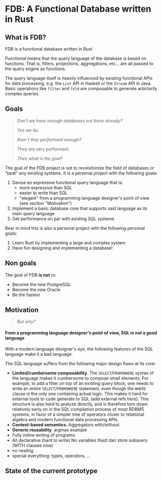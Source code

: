 # FDB: A Functional Database written in Rust

## What is FDB?

FDB is  a functional database written in Rust.

_Functional_ means that the query language of the database is based on functions.
That is, filters, projections, aggregations, etc... are all passed to the query engine as functions.

The query language itself is heavily influenced by existing functional APIs for data processing, e.g. the `List` API in Haskell or the `Stream` API in Java.
Basic operations like `filter` and `fold` are composable to generate arbirtarily complex queries.

## Goals

>_Don't we have enough databases out there already?_
>
>Yes we do.
>
>_Aren't they performant enough?_
>
>They are very performant.
>
>_Then what is the goal?_

The goal of the FDB project is not to revolutionize the field of databases or "beat" any existing systems.
It is a personal project with the following goals:

1. Devise an expressive functional query language that is:
    - more expressive than SQL
    - easier to write than SQL
    - "elegant" from a programming language designer's point of view (see section "Motivation")
2. Implement a basic database core that supports said language as its main query language
3. Get performance on par with existing SQL systems

Bear in mind this is also a personal project with the following personal goals:

1. Learn Rust by implementing a large and complex system
2. Have fun designing and implementing a database!

## Non goals

The goal of FDB **is not** to:

- Become the new PostgreSQL
- Become the new Oracle
- Be the fastest

## Motivation

> _But why?_

#### From a programming language designer's point of view, SQL is not a good language

With a modern language designer's eye, the following features of the SQL language make it a bad language:

The SQL language suffers from the following major design flaws at its core:

- **Limited/cumbersome composability**.
The `SELECT`/`FROM`/`WHERE` syntax of the language makes it cumbersome to compose small elements.
For example, to add a filter on top of an existing query block, one needs to write an entire `SELECT`/`FROM`/`WHERE` statement, even though the `WHERE` clause is the only one containing actual logic.
This makes it hard for external tools to code generate to SQL (add external refs here).
This structure is also hard to analyze directly, and is therefore torn down relatively early on in the SQL compilation process of most RDBMS systems, in favor of a simpler tree of operators closer to relational algebra and modern functional data processing APIs.
- **Context-based semantics.**
Aggregators with/without 
- **Generic reusability**. 
argmax example
- Fully iniline writing of programs
- All declarative (hard to write)
No variables thazt dan store subauery (WITH clausee now)
- no nesting
- special everything: types, operators, ...

## State of the current prototype